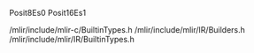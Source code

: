 
Posit8Es0
Posit16Es1

/mlir/include/mlir-c/BuiltinTypes.h
/mlir/include/mlir/IR/Builders.h
/mlir/include/mlir/IR/BuiltinTypes.h